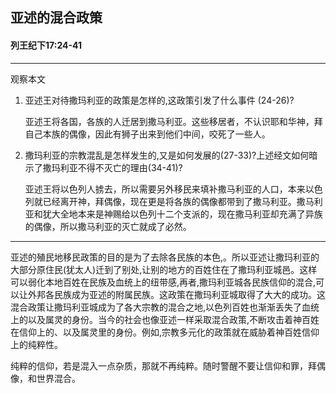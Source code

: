 ## 亚述的混合政策

#### 列王纪下17:24-41

------

观察本文

1. 亚述王对待撒玛利亚的政策是怎样的,这政策引发了什么事件 (24-26)?

    亚述王将各国，各族的人迁居到撒马利亚。这些移居者，不认识耶和华神，拜自己本族的偶像，因此有狮子出来到他们中间，咬死了一些人。
2. 撒玛利亚的宗教混乱是怎样发生的,又是如何发展的(27-33)?上述经文如何暗示了撒玛利亚不得不灭亡的理由(34-41)?
    亚述王将以色列人掳去，所以需要另外移民来填补撒马利亚的人口，本来以色列就已经离开神，拜偶像，现在更是将各族的偶像都带到了撒马利亚。撒马利亚和犹大全地本来是神赐给以色列十二个支派的，现在撒马利亚却充满了异族的偶像，所以撒马利亚的灭亡就成了必然。
------
亚述的殖民地移民政策的目的是为了去除各民族的本色,。所以亚述让撒玛利亚的大部分原住民(犹太人)迁到了别处,让别的地方的百姓住在了撒玛利亚城邑。这样可以弱化本地百姓在民族及血统上的纽带感,再者,撒玛利亚城各民族信仰的混合,可以让外邦各民族成为亚述的附属民族。这政策在撒玛利亚城取得了大大的成功。这混合政策让撒玛利亚城成为了各大宗教的混合之地,以色列百姓也渐渐丢失了血统上的以及属灵的身份。当今的社会也像亚述一样采取混合政策,不断攻击着神百姓在信仰上的、以及属灵里的身份。例如,宗教多元化的政策就在威胁着神百姓信仰上的纯粹性。
纯粹的信仰，若是混入一点杂质，那就不再纯粹。随时警醒不要让信仰和罪，拜偶像，和世界混合。